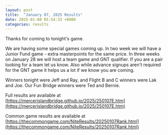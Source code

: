 ```yaml
---
layout: post
title:  "January 07, 2025 Results"
date: 2025-01-08 05:54:33 +0000
categories: results
---
```

Thanks for coming to tonight's game.

We are having some special games coming up. In two week we will have a Junior Fund game - extra masterpoints for the same price. In three weeks on January 28 we will host a team game and GNT qualifier. If you are a pair looking for a team let us know. Also while advance signups aren't required for the GNT game it helps us a lot if we know you are coming.

Winners tonight were Jeff and Ray, and Flight B and C winners were Lak and Joe. Our Fun Bridge winners were Ted and Bernie.

Full results are available at [https://mercerislandbridge.github.io/2025/250107E.htm](https://mercerislandbridge.github.io/2025/250107E.htm)

Common game results are available at [https://thecommongame.com/NiteResults/20250107Rank.html](https://thecommongame.com/NiteResults/20250107Rank.html)
